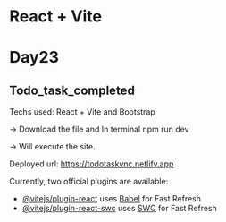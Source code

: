 # React + Vite
# Day23

<h2>Todo_task_completed</h2>

Techs used:
React + Vite and Bootstrap

-> Download the file and In terminal npm run dev

-> Will execute the site.

Deployed url: https://todotaskvnc.netlify.app

Currently, two official plugins are available:

- [@vitejs/plugin-react](https://github.com/vitejs/vite-plugin-react/blob/main/packages/plugin-react/README.md) uses [Babel](https://babeljs.io/) for Fast Refresh
- [@vitejs/plugin-react-swc](https://github.com/vitejs/vite-plugin-react-swc) uses [SWC](https://swc.rs/) for Fast Refresh

